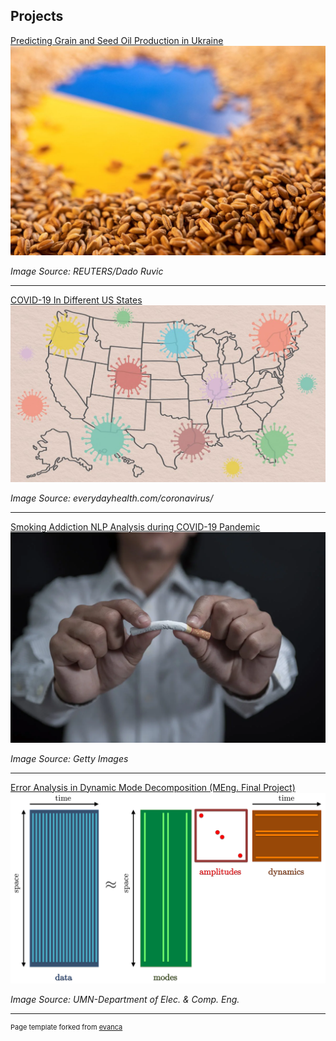 ## Projects


[Predicting Grain and Seed Oil Production in Ukraine](/UkraineGrain_Proj)
<img src="images/ukraine_grain_thumbnail_pic.jpeg?raw=true"/>
<p><em>Image Source: REUTERS/Dado Ruvic</em></p>

---
[COVID-19 In Different US States](/CovidUSstates_Proj.md)
<img src="images/COVID_USstates.jpeg?raw=true"/>
<p><em>Image Source: everydayhealth.com/coronavirus/</em></p>

---
[Smoking Addiction NLP Analysis during COVID-19 Pandemic](/Reddit_Proj)
<img src="images/reddit_smokingProj_thumbnail.webp?raw=true"/>
<p><em>Image Source: Getty Images</em></p>

---
[Error Analysis in Dynamic Mode Decomposition (MEng. Final Project)](/pdf/PosterForDMD.pdf)
<img src="images/dmdThumbnail.png?raw=true"/>
<p><em>Image Source: UMN-Department of Elec. & Comp. Eng.</em></p>

<!-- [Error Analysis in Dynamic Mode Decomposition (MEng. Final Project](http://example.com/)
<img src="images/dummy_thumbnail.jpg?raw=true"/> -->

---
<p style="font-size:11px">Page template forked from <a href="https://github.com/evanca/quick-portfolio">evanca</a></p>
<!-- Remove above link if you don't want to attibute -->

